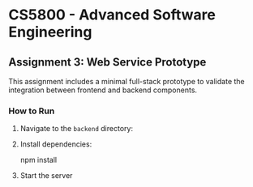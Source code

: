 # CS5800 - Advanced Software Engineering

## Assignment 3: Web Service Prototype

This assignment includes a minimal full-stack prototype to validate the integration between frontend and backend components.


### How to Run

1. Navigate to the `backend` directory:


2. Install dependencies:

   npm install


3. Start the server

